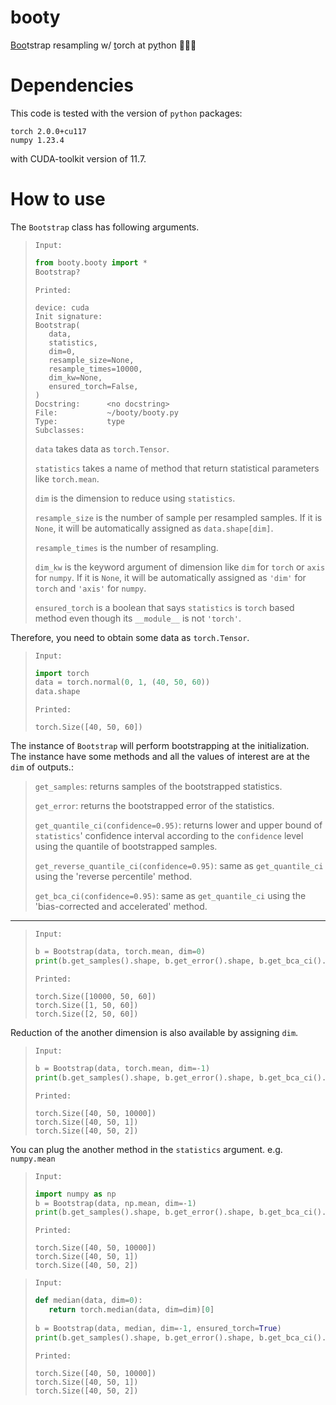 # booty
<ins>Boo</ins>tstrap resampling w/ <ins>t</ins>orch at p<ins>y</ins>thon :shoe::fire::snake:

# Dependencies
This code is tested with the version of `python` packages:
```
torch 2.0.0+cu117
numpy 1.23.4
```
with CUDA-toolkit version of 11.7.

# How to use
The `Bootstrap` class has following arguments.

>`Input:`
>```python
>from booty.booty import *
>Bootstrap?
>```
>
>`Printed:`
>```
>device: cuda
>Init signature:
>Bootstrap(
>    data,
>    statistics,
>    dim=0,
>    resample_size=None,
>    resample_times=10000,
>    dim_kw=None,
>    ensured_torch=False,
>)
>Docstring:      <no docstring>
>File:           ~/booty/booty.py
>Type:           type
>Subclasses:     
>```
>
>`data` takes data as `torch.Tensor`.
>
>`statistics` takes a name of method that return statistical parameters like `torch.mean`.
>
>`dim` is the dimension to reduce using `statistics`.
>
>`resample_size` is the number of sample per resampled samples. If it is `None`, it will be automatically assigned as `data.shape[dim]`.
>
>`resample_times` is the number of resampling.
>
>`dim_kw` is the keyword argument of dimension like `dim` for `torch` or `axis` for `numpy`. If it is `None`, it will be automatically assigned as `'dim'` for `torch` and `'axis'` for `numpy`.
>
>`ensured_torch` is a boolean that says `statistics` is `torch` based method even though its `__module__` is not `'torch'`.

Therefore, you need to obtain some data as `torch.Tensor`.

>`Input:`
>```python
>import torch
>data = torch.normal(0, 1, (40, 50, 60))
>data.shape
>```
>
>`Printed:`
>```
>torch.Size([40, 50, 60])
>```

The instance of `Bootstrap` will perform bootstrapping at the initialization. The instance have some methods and all the values of interest are at the `dim` of outputs.:
 
>`get_samples`: returns samples of the bootstrapped statistics.
>
>`get_error`: returns the bootstrapped error of the statistics.
>
>`get_quantile_ci(confidence=0.95)`: returns lower and upper bound of `statistics`' confidence interval according to the `confidence` level using the quantile of bootstrapped samples.
>
>`get_reverse_quantile_ci(confidence=0.95)`: same as `get_quantile_ci` using the 'reverse percentile' method.
>
>`get_bca_ci(confidence=0.95)`: same as `get_quantile_ci` using the 'bias-corrected and accelerated' method.
___
>`Input:`
>```python
>b = Bootstrap(data, torch.mean, dim=0)
>print(b.get_samples().shape, b.get_error().shape, b.get_bca_ci().shape, sep='\n')
>```
>
>`Printed:`
>```
>torch.Size([10000, 50, 60])
>torch.Size([1, 50, 60])
>torch.Size([2, 50, 60])
>```

Reduction of the another dimension is also available by assigning `dim`.

>`Input:`
>```python
>b = Bootstrap(data, torch.mean, dim=-1)
>print(b.get_samples().shape, b.get_error().shape, b.get_bca_ci().shape, sep='\n')
>```
>
>`Printed:`
>```
>torch.Size([40, 50, 10000])
>torch.Size([40, 50, 1])
>torch.Size([40, 50, 2])
>```

You can plug the another method in the `statistics` argument. e.g. `numpy.mean`

>`Input:`
>```python
>import numpy as np
>b = Bootstrap(data, np.mean, dim=-1)
>print(b.get_samples().shape, b.get_error().shape, b.get_bca_ci().shape, sep='\n')
>```
>
>`Printed:`
>```
>torch.Size([40, 50, 10000])
>torch.Size([40, 50, 1])
>torch.Size([40, 50, 2])
>```

>`Input:`
>```python
>def median(data, dim=0): 
>    return torch.median(data, dim=dim)[0]
>    
>b = Bootstrap(data, median, dim=-1, ensured_torch=True)
>print(b.get_samples().shape, b.get_error().shape, b.get_bca_ci().shape, sep='\n')
>```
>
>`Printed:`
>```
>torch.Size([40, 50, 10000])
>torch.Size([40, 50, 1])
>torch.Size([40, 50, 2])
>```
